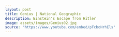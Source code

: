 ```yaml
---
layout: post
title: Genius | National Geographic
description: Einstein's Escape from Hitler
image: assets/images/Genius02.jpg
source: 'https://www.youtube.com/embed/pTcboHrhEls'
---
```




